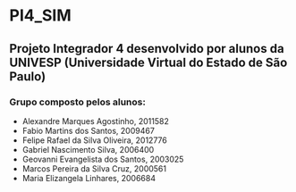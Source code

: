 # PI4_SIM 

## Projeto Integrador 4 desenvolvido por alunos da UNIVESP (Universidade Virtual do Estado de São Paulo)

### **Grupo composto pelos alunos:**

* Alexandre Marques Agostinho, 2011582 
* Fabio Martins dos Santos, 2009467 
* Felipe Rafael da Silva Oliveira, 2012776 
* Gabriel Nascimento Silva, 2006400 
* Geovanni Evangelista dos Santos, 2003025 
* Marcos Pereira da Silva Cruz, 2000561 
* Maria Elizangela Linhares, 2006684 

